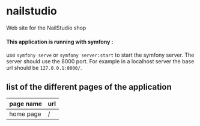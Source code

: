 # nailstudio

Web site for the NailStudio shop

#### This application is running with symfony :

use `symfony serve` or `symfony server:start` to start the symfony server.
The server should use the 8000 port. For example in a localhost server the base url should be `127.0.0.1:8000/`.

## list of the different pages of the application

page name | url
---|---
home page | /

